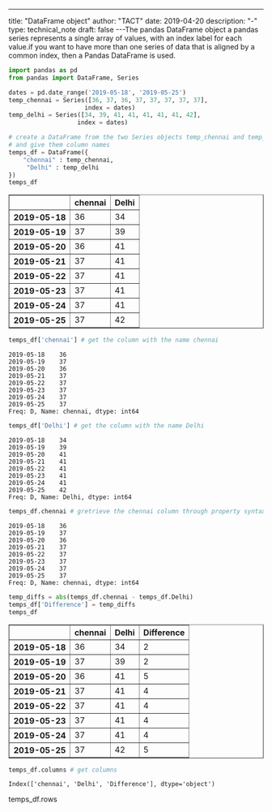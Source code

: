 ---
title: "DataFrame object"
author: "TACT"
date: 2019-04-20
description: "-"
type: technical_note
draft: false
---The pandas DataFrame object
    a pandas series represents a single array of values, with an index label for each value.if you want to have more than one series of data that is aligned by a common index, then a Pandas DataFrame is used.

```python
import pandas as pd
from pandas import DataFrame, Series
```


```python
dates = pd.date_range('2019-05-18', '2019-05-25')
temp_chennai = Series([36, 37, 36, 37, 37, 37, 37, 37],
                     index = dates)
temp_delhi = Series([34, 39, 41, 41, 41, 41, 41, 42],
                   index = dates)
```


```python
# create a DataFrame from the two Series objects temp_chennai and temp_delhi
# and give them column names
temps_df = DataFrame({
    "chennai" : temp_chennai,
     "Delhi" : temp_delhi
}) 
temps_df
```




<div>
<style scoped>
    .dataframe tbody tr th:only-of-type {
        vertical-align: middle;
    }

    .dataframe tbody tr th {
        vertical-align: top;
    }

    .dataframe thead th {
        text-align: right;
    }
</style>
<table border="1" class="dataframe">
  <thead>
    <tr style="text-align: right;">
      <th></th>
      <th>chennai</th>
      <th>Delhi</th>
    </tr>
  </thead>
  <tbody>
    <tr>
      <th>2019-05-18</th>
      <td>36</td>
      <td>34</td>
    </tr>
    <tr>
      <th>2019-05-19</th>
      <td>37</td>
      <td>39</td>
    </tr>
    <tr>
      <th>2019-05-20</th>
      <td>36</td>
      <td>41</td>
    </tr>
    <tr>
      <th>2019-05-21</th>
      <td>37</td>
      <td>41</td>
    </tr>
    <tr>
      <th>2019-05-22</th>
      <td>37</td>
      <td>41</td>
    </tr>
    <tr>
      <th>2019-05-23</th>
      <td>37</td>
      <td>41</td>
    </tr>
    <tr>
      <th>2019-05-24</th>
      <td>37</td>
      <td>41</td>
    </tr>
    <tr>
      <th>2019-05-25</th>
      <td>37</td>
      <td>42</td>
    </tr>
  </tbody>
</table>
</div>




```python
temps_df['chennai'] # get the column with the name chennai
```




    2019-05-18    36
    2019-05-19    37
    2019-05-20    36
    2019-05-21    37
    2019-05-22    37
    2019-05-23    37
    2019-05-24    37
    2019-05-25    37
    Freq: D, Name: chennai, dtype: int64




```python
temps_df['Delhi'] # get the column with the name Delhi
```




    2019-05-18    34
    2019-05-19    39
    2019-05-20    41
    2019-05-21    41
    2019-05-22    41
    2019-05-23    41
    2019-05-24    41
    2019-05-25    42
    Freq: D, Name: Delhi, dtype: int64




```python
temps_df.chennai # gretrieve the chennai column through property syntax
```




    2019-05-18    36
    2019-05-19    37
    2019-05-20    36
    2019-05-21    37
    2019-05-22    37
    2019-05-23    37
    2019-05-24    37
    2019-05-25    37
    Freq: D, Name: chennai, dtype: int64




```python
temp_diffs = abs(temps_df.chennai - temps_df.Delhi)
temps_df['Difference'] = temp_diffs
temps_df
```




<div>
<style scoped>
    .dataframe tbody tr th:only-of-type {
        vertical-align: middle;
    }

    .dataframe tbody tr th {
        vertical-align: top;
    }

    .dataframe thead th {
        text-align: right;
    }
</style>
<table border="1" class="dataframe">
  <thead>
    <tr style="text-align: right;">
      <th></th>
      <th>chennai</th>
      <th>Delhi</th>
      <th>Difference</th>
    </tr>
  </thead>
  <tbody>
    <tr>
      <th>2019-05-18</th>
      <td>36</td>
      <td>34</td>
      <td>2</td>
    </tr>
    <tr>
      <th>2019-05-19</th>
      <td>37</td>
      <td>39</td>
      <td>2</td>
    </tr>
    <tr>
      <th>2019-05-20</th>
      <td>36</td>
      <td>41</td>
      <td>5</td>
    </tr>
    <tr>
      <th>2019-05-21</th>
      <td>37</td>
      <td>41</td>
      <td>4</td>
    </tr>
    <tr>
      <th>2019-05-22</th>
      <td>37</td>
      <td>41</td>
      <td>4</td>
    </tr>
    <tr>
      <th>2019-05-23</th>
      <td>37</td>
      <td>41</td>
      <td>4</td>
    </tr>
    <tr>
      <th>2019-05-24</th>
      <td>37</td>
      <td>41</td>
      <td>4</td>
    </tr>
    <tr>
      <th>2019-05-25</th>
      <td>37</td>
      <td>42</td>
      <td>5</td>
    </tr>
  </tbody>
</table>
</div>




```python
temps_df.columns # get columns 
```




    Index(['chennai', 'Delhi', 'Difference'], dtype='object')



temps_df.rows


```python

```
